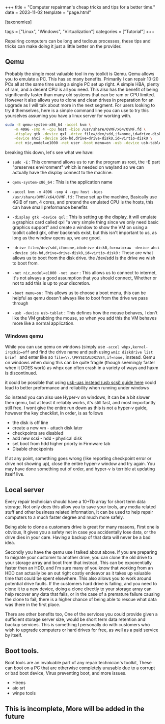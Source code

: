 +++
title = "Computer repairman's cheap tricks and tips for a better time."
date = 2023-11-02
template = "page.html"

[taxonomies]

tags = ["Linux", "Windows", "Virtualization"]
categories = ["Tutorial"]
+++

Repairing computers can be long and tedious processes, these tips and tricks can make doing it just a little better on the provider. 
<!-- more -->
## Qemu
Probably the single most valuable tool in my toolkit is Qemu. Qemu allows you to emulate a PC. This has so many benefits. Primarily I can repair 10-20 PCs all at the same time using a single PC set up right. A simple HBA, plenty of ram, and a decent CPU is all you need. This also has the benefit of being significantly faster than many old systems that can be ram or CPU limited. However it also allows you to clone and clean drives in preparation for an upgrade as I will talk about more in the next segment. For users looking to try it themselves, here is a simple command line you can use to try this yourselves assuming you have a linux server for working with. 

```sh
sudo -E qemu-system-x86_64 -accel kvm \
    -m 4096 -smp 4 -cpu host -bios /usr/share/OVMF/x64/OVMF.fd \
    -display gtk -device qxl -drive file=/dev/sdd,if=none,id=drive-disk0,format=raw \
    -device ahci -device ide-hd,drive=drive-disk0,id=virtio-disk0 \
    -net nic,model=e1000 -net user -boot menu=on -usb -device usb-tablet
```

breaking this down, let's see what we have:

* `sudo -E` : This command allows us to run the program as root, the -E part "preserves environment" which is needed on wayland so we can actually have the display connect to the machine.

* `qemu-system-x86_64` : This is the application name

* `-accel kvm -m 4096 -smp 4 -cpu host -bios /usr/share/OVMF/x64/OVMF.fd` : These set up the machine, Basically use 4GiB of ram, 4 cores, and pretend the emulated CPU is the hosts, this can have small preformance benefits

* `-display gtk -device qxl` : This is setting up the display, it will emulate a graphics card called qxl "a very simple thing since we only need basic graphics support" and create a window to show the VM on using a toolkit called gtk, other backends exist, but this isn't important to us, as long as the window opens up, we are good. 

* `-drive file=/dev/sdd,if=none,id=drive-disk0,format=raw -device ahci -device ide-hd,drive=drive-disk0,id=virtio-disk0` : These are what allows us to boot from the disk drive. the /dev/sdd is the drive we wish to boot from. 

* `-net nic,model=e1000 -net user` : This allows us to connect to internet, It's not always a good assumption that you should connect, Whether or not to add this is up to your discretion. 

* `-boot menu=on` : This allows us to choose a boot menu, this can be helpful as qemu doesn't always like to boot from the drive we pass through
 
* `-usb -device usb-tablet` : This defines how the mouse behaves, I don't like the VM grabbing the mouse, so when you add this the VM behaves more like a normal application. 



### Windows qemu
While you can use qemu on windows (simply use `-accel whpx,kernel-irqchip=off` and find the drive name and path using `wmic diskdrive list brief ` and enter like so `file=\\.\PHYSICALDRIVE4,if=none,` instead. Qemu on windows when doing this can be quite fragile (though seemingly faster when it DOES work) as whpx can often crash in a variety of ways and haxm is discontinued. 

it could be possible that using [usb-uas instead (usb scsi) guide here](https://android.googlesource.com/platform/external/qemu/+/emu-master-dev/docs/usb-storage.txt) could lead to better preformance and reliability when running under windows

So instead you can also use Hyper-v on windows, It can be a bit slower then qemu, but at least it reliably works, it's still fast, and most importantly still free. I wont give the entire run down as this is not a hyper-v guide, however the key checklist, In order, is as follows

* the disk is off line
* create a new vm - attach disk later
* checkpoints are disabled
* add new scsi - hdd - physical disk
* set boot from hdd higher priorty in Firmware tab
* Disable checkpoints

If at any point, something goes wrong (like reporting checkpoint error or drive not showing up), close the entire hyper-v window and try again. You may have done something out of order, and hyper-v is terrible at updating itself live.


## Local server
Every repair technician should have a 10+Tb array for short term data storage. Not only does this allow you to save your tools, any media related stuff and other business related information, It can be used to help repair computers to a much faster degree and much more safely.  

Being able to clone a customers drive is great for many reasons, First one is obvious, It gives you a safety net in case you accidentally lose data, or the drive dies in your care. Having a backup of that data will never be a bad idea. 

Secondly you have the qemu use I talked about above. If you are preparing to migrate your customer to another drive, you can clone the old drive to your storage array and boot from that instead, This can be exponentially faster then an HDD, and I'm sure many of you know that working from an HDD can actually be an out right costly endeavor as it takes up valuable time that could be spent elsewhere. This also allows you to work around potential drive faults. If the customers hard drive is failing, and you need to clone it to a new device, doing a clone directly to your storage array can help recover any data that fails, or in the case of a premature failure causing the clone to fail, there is a higher chance of being able to rescue what data was there in the first place. 

There are other benefits too, One of the services you could provide given a sufficient storage server size, would be short term data retention and backup services. This is something I personally do with customers who wish to upgrade computers or hard drives for free, as well as a paid service by itself. 

## Boot tools.
Boot tools are an invaluable part of any repair technician's toolkit, These can boot on a PC that are otherwise completely unusable due to a corrupt or bad boot device, Virus preventing boot, and more issues.

* Hirens
* aio srt
* winpe tools

## This is incomplete, More will be added in the future